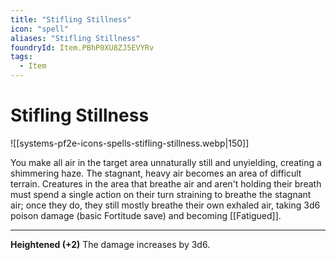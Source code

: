 ```yaml
---
title: "Stifling Stillness"
icon: "spell"
aliases: "Stifling Stillness"
foundryId: Item.PBhP0XU8ZJ5EVYRv
tags:
  - Item
---
```


# Stifling Stillness
![[systems-pf2e-icons-spells-stifling-stillness.webp|150]]

You make all air in the target area unnaturally still and unyielding, creating a shimmering haze. The stagnant, heavy air becomes an area of difficult terrain. Creatures in the area that breathe air and aren't holding their breath must spend a single action on their turn straining to breathe the stagnant air; once they do, they still mostly breathe their own exhaled air, taking 3d6 poison damage (basic Fortitude save) and becoming [[Fatigued]].

* * *

**Heightened (+2)** The damage increases by 3d6.
